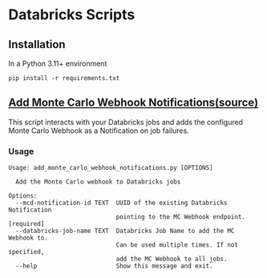# Databricks Scripts

## Installation

In a Python 3.11+ environment

```
pip install -r requirements.txt
```

## <ins> Add Monte Carlo Webhook Notifications([source](scripts/databricks/add_monte_carlo_webhook_notifications.py))</ins>

This script interacts with your Databricks jobs and adds the configured Monte Carlo Webhook as a Notification on job failures.

### Usage

```
Usage: add_monte_carlo_webhook_notifications.py [OPTIONS]

  Add the Monte Carlo webhook to Databricks jobs

Options:
  --mcd-notification-id TEXT  UUID of the existing Databricks Notification
                              pointing to the MC Webhook endpoint.  [required]
  --databricks-job-name TEXT  Databricks Job Name to add the MC Webhook to.
                              Can be used multiple times. If not specified,
                              add the MC Webhook to all jobs.
  --help                      Show this message and exit.
```